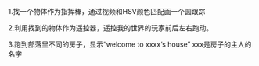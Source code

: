 1.找一个物体作为指挥棒，通过视频和HSV颜色匹配画一个圆跟踪

2.利用找到的物体作为遥控器，遥控我的世界的玩家前后左右跑动。

3.跑到部落里不同的房子，显示“welcome to xxxx‘s house” xxx是房子的主人的名字
